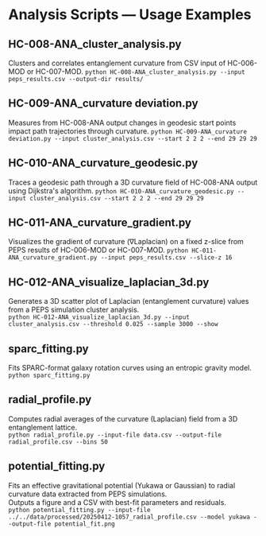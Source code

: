 # Analysis Scripts — Usage Examples

## HC-008-ANA_cluster_analysis.py
Clusters and correlates entanglement curvature from CSV input of HC-006-MOD or HC-007-MOD.
`python HC-008-ANA_cluster_analysis.py --input peps_results.csv --output-dir results/`

## HC-009-ANA_curvature deviation.py
Measures from HC-008-ANA output changes in geodesic start points impact path trajectories through curvature.
`python HC-009-ANA_curvature deviation.py --input cluster_analysis.csv --start 2 2 2 --end 29 29 29`

## HC-010-ANA_curvature_geodesic.py  
Traces a geodesic path through a 3D curvature field of HC-008-ANA output using Dijkstra's algorithm.
`python HC-010-ANA_curvature_geodesic.py --input cluster_analysis.csv --start 2 2 2 --end 29 29 29`

## HC-011-ANA_curvature_gradient.py
Visualizes the gradient of curvature (∇Laplacian) on a fixed z-slice from PEPS results of HC-006-MOD or HC-007-MOD.
`python HC-011-ANA_curvature_gradient.py --input peps_results.csv --slice-z 16`

## HC-012-ANA_visualize_laplacian_3d.py  
Generates a 3D scatter plot of Laplacian (entanglement curvature) values from a PEPS simulation cluster analysis.  
`python HC-012-ANA_visualize_laplacian_3d.py --input cluster_analysis.csv --threshold 0.025 --sample 3000 --show`

## sparc_fitting.py  
Fits SPARC-format galaxy rotation curves using an entropic gravity model.  
`python sparc_fitting.py`

## radial_profile.py  
Computes radial averages of the curvature (Laplacian) field from a 3D entanglement lattice.  
`python radial_profile.py --input-file data.csv --output-file radial_profile.csv --bins 50`

## potential_fitting.py  
Fits an effective gravitational potential (Yukawa or Gaussian) to radial curvature data extracted from PEPS simulations.  
Outputs a figure and a CSV with best-fit parameters and residuals.  
`python potential_fitting.py --input-file ../../data/processed/20250412-1057_radial_profile.csv --model yukawa --output-file potential_fit.png`